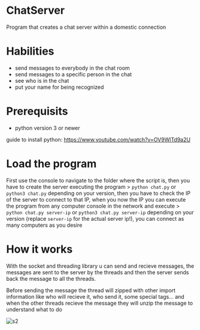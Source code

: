 # ChatServer

Program that creates a chat server within a domestic connection

# Habilities

- send messages to everybody in the chat room
- send messages to a specific person in the chat
- see who is in the chat
- put your name for being recognized

# Prerequisits

- python version 3 or newer

guide to install python: https://www.youtube.com/watch?v=OV9WlTd9a2U

# Load the program

First use the console to navigate to the folder where the script is, then you have to create the server executing the program > `python chat.py` or `python3 chat.py` depending on your version, then you have to check the IP of the server to connect to that IP, when you now the IP you can execute the program from any computer console in the network and execute > `python chat.py server-ip` or `python3 chat.py server-ip` depending on your version (replace `server-ip` for the actual server ip!), you can connect as many computers as you desire

# How it works

With the socket and threading library u can send and recieve messages, the messages are sent to the server by the threads and then the server sends back the message to all the threads.

Before sending the message the thread will zipped with other import information like who will recieve it, who send it, some special tags... and when the other threads recieve the message they will unzip the message to understand what to do

![s2](https://user-images.githubusercontent.com/33929967/65261710-1f6df800-db09-11e9-807c-47f48dce5398.png)


